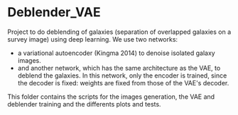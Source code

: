 # Deblender_VAE

Project to do deblending of galaxies (separation of overlapped galaxies on a survey image) using deep learning.
We use two networks:
- a variational autoencoder (Kingma 2014) to denoise isolated galaxy images.
- and another network, which has the same architecture as the VAE, to deblend the galaxies. In this network, only the encoder is trained, since the decoder is fixed: weights are fixed from those of the VAE's decoder.

This folder contains the scripts for the images generation, the VAE and deblender training and the differents plots and tests.
